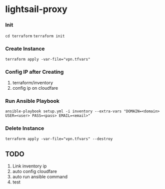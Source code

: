 # lightsail-proxy

### Init 
`cd terraform`
`terraform init`

### Create Instance
`terraform apply -var-file="vpn.tfvars"`

### Config IP after Creating
1. terraform/inventory
2. config ip on cloudfare

### Run Ansible Playbook 
`ansible-playbook setup.yml -i inventory --extra-vars "DOMAIN=<domain> USER=<user> PASS=<pass> EMAIL=<email>"`

### Delete Instance
`terraform apply -var-file="vpn.tfvars" --destroy`

## TODO
1. Link inventory ip 
2. auto config cloudfare
3. auto run ansible command 
4. test

 


